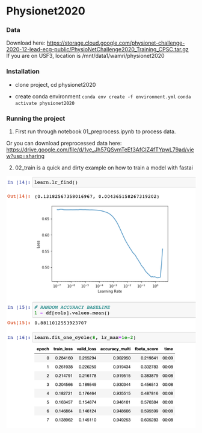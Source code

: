 # Physionet2020


### Data
Download here: https://storage.cloud.google.com/physionet-challenge-2020-12-lead-ecg-public/PhysioNetChallenge2020_Training_CPSC.tar.gz  
If you are on USF3, location is /mnt/data1/wamri/physionet2020

### Installation
* clone project, cd physionet2020

* create conda environment
`conda env create -f environment.yml`
`conda activate physionet2020`

### Running the project

1. First run through notebook 01_preprocess.ipynb to process data.

Or you can download preprocessed data here: https://drive.google.com/file/d/1ve_Jh57QSvmTeEf3AfCIZ4fTYpwL79ad/view?usp=sharing

2. 02_train is a quick and dirty example on how to train a model with fastai













![alt text](./images/screenshot.png)